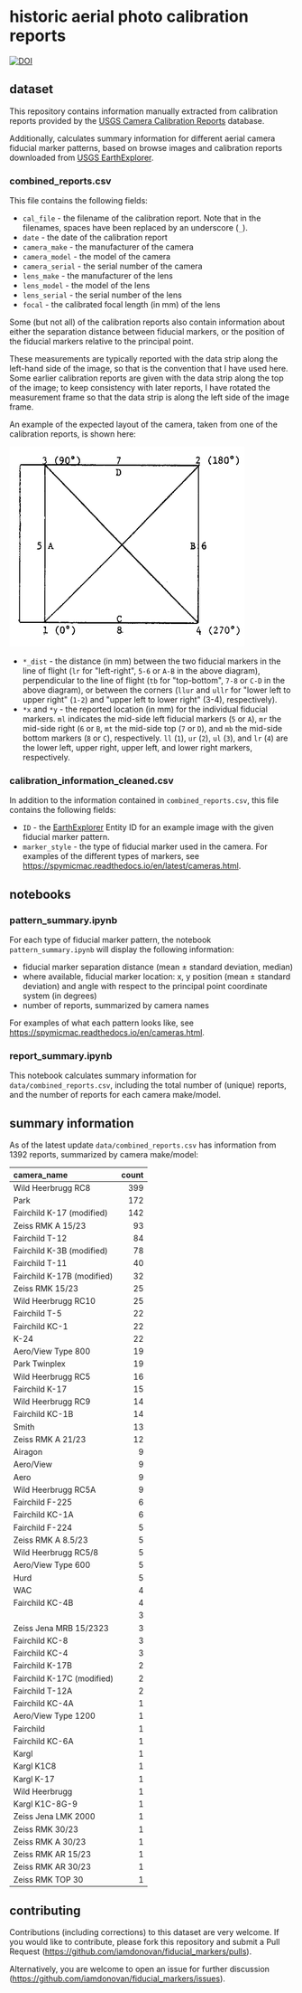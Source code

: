 # historic aerial photo calibration reports

[![DOI](https://zenodo.org/badge/1006933715.svg)](https://zenodo.org/badge/latestdoi/1006933715)

## dataset

This repository contains information manually extracted from calibration reports provided by the 
[USGS Camera Calibration Reports](https://calval.cr.usgs.gov/cameracal/reports.html) database. 

Additionally, calculates summary information for different aerial camera fiducial marker patterns, based on browse 
images and calibration reports downloaded from [USGS EarthExplorer](https://earthexplorer.usgs.gov). 

### combined_reports.csv

This file contains the following fields:

- `cal_file` - the filename of the calibration report. Note that in the filenames, spaces have been replaced by an
  underscore (`_`).
- `date` - the date of the calibration report
- `camera_make` - the manufacturer of the camera
- `camera_model` - the model of the camera
- `camera_serial` - the serial number of the camera
- `lens_make` - the manufacturer of the lens
- `lens_model` - the model of the lens
- `lens_serial` - the serial number of the lens
- `focal` - the calibrated focal length (in mm) of the lens 

Some (but not all) of the calibration reports also contain information about either the separation distance between
fiducial markers, or the position of the fiducial markers relative to the principal point.

These measurements are typically reported with the data strip along the left-hand side of the image, so that is the
convention that I have used here. Some earlier calibration reports are given with the data strip along the top of the
image; to keep consistency with later reports, I have rotated the measurement frame so that the data strip is along
the left side of the image frame.

An example of the expected layout of the camera, taken from one of the calibration reports, is shown here:

![sample_layout.png](img/sample_layout.png)

- `*_dist` - the distance (in mm) between the two fiducial markers in the line of flight (`lr` for "left-right", `5-6`
  or `A-B` in the above diagram), perpendicular to the line of flight (`tb` for "top-bottom", `7-8` or `C-D` in the
  above diagram), or between the corners (`llur` and `ullr` for "lower left to upper right" (`1-2`) and 
  "upper left to lower right" (3-4), respectively).
- `*x` and `*y` - the reported location (in mm) for the individual fiducial markers. `ml` indicates the mid-side left
  fiducial markers (`5` or `A`), `mr` the mid-side right (`6` or `B`, `mt` the mid-side top (`7` or `D`), and `mb` 
  the mid-side bottom markers (`8` or `C`), respectively. `ll` (`1`), `ur` (`2`), `ul` (`3`), and `lr` (`4`) are the
  lower left, upper right, upper left, and lower right markers, respectively.

### calibration_information_cleaned.csv

In addition to the information contained in `combined_reports.csv`, this file contains the following fields:

- `ID` - the [EarthExplorer](https://earthexplorer.usgs.gov) Entity ID for an example image with the given fiducial
  marker pattern.
- `marker_style` - the type of fiducial marker used in the camera. For examples of the different types of markers,
  see https://spymicmac.readthedocs.io/en/latest/cameras.html.

## notebooks

### pattern_summary.ipynb

For each type of fiducial marker pattern, the notebook `pattern_summary.ipynb` will display the following information: 

- fiducial marker separation distance (mean ± standard deviation, median)
- where available, fiducial marker location: x, y position (mean ± standard deviation) and angle with respect 
  to the principal point coordinate system (in degrees)
- number of reports, summarized by camera names

For examples of what each pattern looks like, see https://spymicmac.readthedocs.io/en/cameras.html.

### report_summary.ipynb

This notebook calculates summary information for `data/combined_reports.csv`, including the total number of (unique)
reports, and the number of reports for each camera make/model.

## summary information

As of the latest update `data/combined_reports.csv` has information from 1392 reports, summarized by 
camera make/model:

| camera_name                |   count |
|:---------------------------|--------:|
| Wild Heerbrugg RC8         |     399 |
| Park                       |     172 |
| Fairchild K-17 (modified)  |     142 |
| Zeiss RMK A 15/23          |      93 |
| Fairchild T-12             |      84 |
| Fairchild K-3B (modified)  |      78 |
| Fairchild T-11             |      40 |
| Fairchild K-17B (modified) |      32 |
| Zeiss RMK 15/23            |      25 |
| Wild Heerbrugg RC10        |      25 |
| Fairchild T-5              |      22 |
| Fairchild KC-1             |      22 |
| K-24                       |      22 |
| Aero/View Type 800         |      19 |
| Park Twinplex              |      19 |
| Wild Heerbrugg RC5         |      16 |
| Fairchild K-17             |      15 |
| Wild Heerbrugg RC9         |      14 |
| Fairchild KC-1B            |      14 |
| Smith                      |      13 |
| Zeiss RMK A 21/23          |      12 |
| Airagon                    |       9 |
| Aero/View                  |       9 |
| Aero                       |       9 |
| Wild Heerbrugg RC5A        |       9 |
| Fairchild F-225            |       6 |
| Fairchild KC-1A            |       6 |
| Fairchild F-224            |       5 |
| Zeiss RMK A 8.5/23         |       5 |
| Wild Heerbrugg RC5/8       |       5 |
| Aero/View Type 600         |       5 |
| Hurd                       |       5 |
| WAC                        |       4 |
| Fairchild KC-4B            |       4 |
|                            |       3 |
| Zeiss Jena MRB 15/2323     |       3 |
| Fairchild KC-8             |       3 |
| Fairchild KC-4             |       3 |
| Fairchild K-17B            |       2 |
| Fairchild K-17C (modified) |       2 |
| Fairchild T-12A            |       2 |
| Fairchild KC-4A            |       1 |
| Aero/View Type 1200        |       1 |
| Fairchild                  |       1 |
| Fairchild KC-6A            |       1 |
| Kargl                      |       1 |
| Kargl K1C8                 |       1 |
| Kargl K-17                 |       1 |
| Wild Heerbrugg             |       1 |
| Kargl K1C-8G-9             |       1 |
| Zeiss Jena LMK 2000        |       1 |
| Zeiss RMK 30/23            |       1 |
| Zeiss RMK A 30/23          |       1 |
| Zeiss RMK AR 15/23         |       1 |
| Zeiss RMK AR 30/23         |       1 |
| Zeiss RMK TOP 30           |       1 |


## contributing

Contributions (including corrections) to this dataset are very welcome. If you would like to contribute, please
fork this repository and submit a Pull Request (https://github.com/iamdonovan/fiducial_markers/pulls).

Alternatively, you are welcome to open an issue for further discussion (https://github.com/iamdonovan/fiducial_markers/issues).
